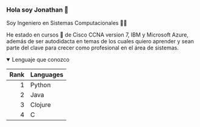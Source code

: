### Hola soy Jonathan 👋

<!--
**JonathanRamirezH/JonathanRamirezH** is a ✨ _special_ ✨ repository because its `README.md` (this file) appears on your GitHub profile.

Here are some ideas to get you started:

- 🔭 I’m not currently working 😞
- 🌱 I’m currently learning Java ☕, Python 🐍, Databases and HTML
- 👯 I’m looking to collaborate on Cisco, Microsoft or anyplace that I can win experience
- 🤔 I’m looking for help with any course in languaje programation with Oracle
- 💬 Ask me about
- 📫 How to reach me: ...
- 😄 Pronouns: ...
- ⚡ Fun fact: ...
-->
Soy Ingeniero en Sistemas Computacionales 👨‍💻

He estado en cursos 📖 de Cisco CCNA version 7, IBM y Microsoft Azure, además de ser autodidacta en temas 
de los cuales quiero aprender y sean parte del clave para crecer como profesional en el área de sistemas.

<details open>
 <summary>Lenguaje que conozco</summary>
  
  | Rank | Languages |
  |-----:|-----------|
  |     1| Python    |
  |     2| Java      |
  |     3| Clojure   |
  |     4| C         |
</details>
